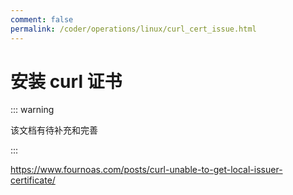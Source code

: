 ```yaml
---
comment: false
permalink: /coder/operations/linux/curl_cert_issue.html
---
```


# 安装 curl 证书

::: warning

该文档有待补充和完善

:::

https://www.fournoas.com/posts/curl-unable-to-get-local-issuer-certificate/
